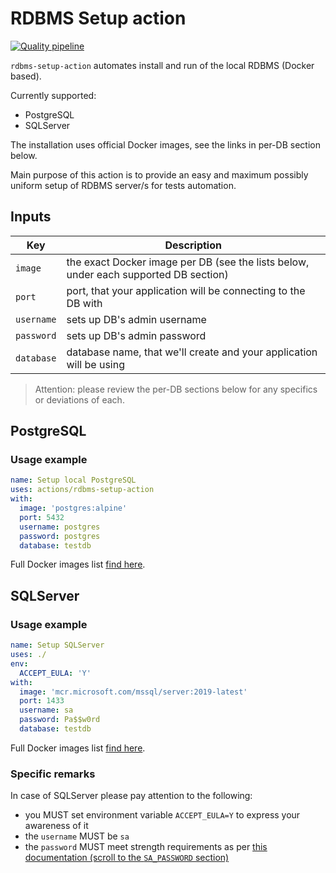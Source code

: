 # RDBMS Setup action

[![Quality pipeline](https://github.com/gullerya/rdbms-setup-action/actions/workflows/quality.yml/badge.svg)](https://github.com/gullerya/rdbms-setup-action/actions/workflows/quality.yml)

`rdbms-setup-action` automates install and run of the local RDBMS (Docker based).

Currently supported:
- PostgreSQL
- SQLServer

The installation uses official Docker images, see the links in per-DB section below.

Main purpose of this action is to provide an easy and maximum possibly uniform setup of RDBMS server/s for tests automation.

## Inputs

| Key        | Description |
|------------|-------------|
| `image`    | the exact Docker image per DB (see the lists below, under each supported DB section) |
| `port`     | port, that your application will be connecting to the DB with |
| `username` | sets up DB's admin username |
| `password` | sets up DB's admin password |
| `database` | database name, that we'll create and your application will be using |

> Attention: please review the per-DB sections below for any specifics or deviations of each.

## PostgreSQL

### Usage example

```yml
name: Setup local PostgreSQL
uses: actions/rdbms-setup-action
with:
  image: 'postgres:alpine'
  port: 5432
  username: postgres
  password: postgres
  database: testdb
```

Full Docker images list [find here](https://hub.docker.com/_/postgres?tab=tags&page=1&ordering=last_updated).

## SQLServer

### Usage example

```yml
name: Setup SQLServer
uses: ./
env:
  ACCEPT_EULA: 'Y'
with:
  image: 'mcr.microsoft.com/mssql/server:2019-latest'
  port: 1433
  username: sa
  password: Pa$$w0rd
  database: testdb
```

Full Docker images list [find here](https://hub.docker.com/_/microsoft-mssql-server).

### Specific remarks

In case of SQLServer please pay attention to the following:
- you MUST set environment variable `ACCEPT_EULA=Y` to express your awareness of it
- the `username` MUST be `sa`
- the `password` MUST meet strength requirements as per [this documentation (scroll to the `SA_PASSWORD` section)](https://hub.docker.com/_/microsoft-mssql-server)